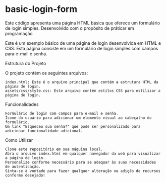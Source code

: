 # basic-login-form
Este código apresenta uma página HTML básica que oferece um formulário de login simples. Desenvolvido com o propósito de práticar em programação

Este é um exemplo básico de uma página de login desenvolvida em HTML e CSS. Esta página consiste em um formulário de login simples com campos para e-mail e senha.

Estrutura do Projeto

O projeto contém os seguintes arquivos:

    index.html: Este é o arquivo principal que contém a estrutura HTML da página de login.
    assets/css/style.css: Este arquivo contém estilos CSS para estilizar a página de login.

Funcionalidades

    Formulário de login com campos para e-mail e senha.
    Ícone do usuário para adicionar um elemento visual ao cabeçalho do formulário.
    Um link "Esqueceu sua senha?" que pode ser personalizado para adicionar funcionalidade adicional.

Como Utilizar

    Clone este repositório em sua máquina local.
    Abra o arquivo index.html em qualquer navegador da web para visualizar a página de login.
    Personalize conforme necessário para se adequar às suas necessidades de autenticação.
    Sinta-se à vontade para fazer qualquer alteração ou adição de recursos conforme desejado!